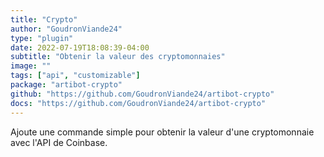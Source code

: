 ```yaml
---
title: "Crypto"
author: "GoudronViande24"
type: "plugin"
date: 2022-07-19T18:08:39-04:00
subtitle: "Obtenir la valeur des cryptomonnaies"
image: ""
tags: ["api", "customizable"]
package: "artibot-crypto"
github: "https://github.com/GoudronViande24/artibot-crypto"
docs: "https://github.com/GoudronViande24/artibot-crypto"
---
```


Ajoute une commande simple pour obtenir la valeur d'une cryptomonnaie avec l'API de Coinbase.